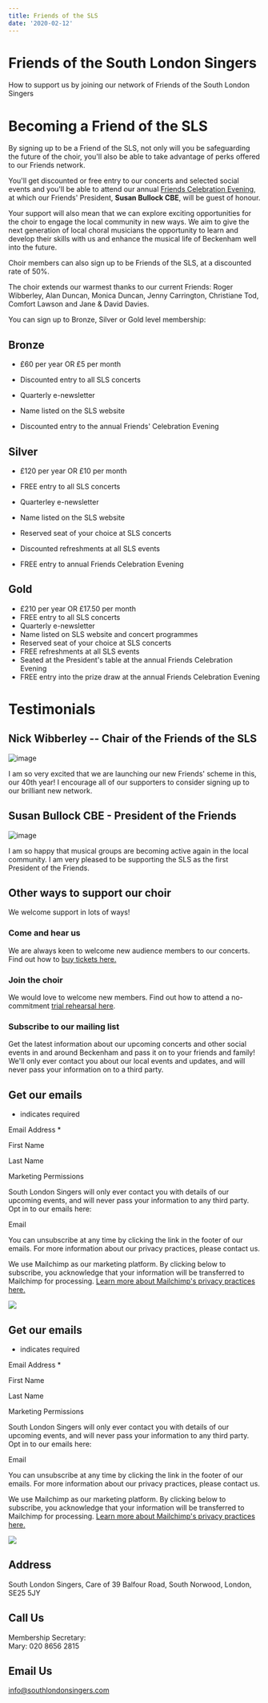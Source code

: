 ```yaml
---
title: Friends of the SLS
date: '2020-02-12'
---
```


# Friends of the South London Singers

How to support us by joining our network of Friends of the South London Singers

# Becoming a Friend of the SLS

By signing up to be a Friend of the SLS, not only will you be safeguarding the future of the choir, you'll also be able to take advantage of perks offered to our Friends network.

You'll get discounted or free entry to our concerts and selected social events and you'll be able to attend our annual [Friends Celebration Evening](https://southlondonsingers.org.uk/concerts/), at which our Friends' President, **Susan Bullock CBE**, will be guest of honour.

Your support will also mean that we can explore exciting opportunities for the choir to engage the local community in new ways. We aim to give the next generation of local choral musicians the opportunity to learn and develop their skills with us and enhance the musical life of Beckenham well into the future.

Choir members can also sign up to be Friends of the SLS, at a discounted rate of 50%.

The choir extends our warmest thanks to our current Friends: Roger Wibberley, Alan Duncan, Monica Duncan, Jenny Carrington, Christiane Tod, Comfort Lawson and Jane & David Davies.

You can sign up to Bronze, Silver or Gold level membership:

## Bronze

- £60 per year OR £5 per month<br>

- Discounted entry to all SLS concerts<br>

- Quarterly e-newsletter<br>

- Name listed on the SLS website<br>

- Discounted entry to the annual Friends' Celebration Evening

## Silver

- £120 per year OR £10 per month<br>

- FREE entry to all SLS concerts<br>

- Quarterley e-newsletter<br>

- Name listed on the SLS website<br>

- Reserved seat of your choice at SLS concerts<br>

- Discounted refreshments at all SLS events<br>

- FREE entry to annual Friends Celebration Evening

## Gold

- £210 per year OR £17.50 per month
- FREE entry to all SLS concerts
- Quarterly e-newsletter
- Name listed on SLS website and concert programmes
- Reserved seat of your choice at SLS concerts
- FREE refreshments at all SLS events
- Seated at the President's table at the annual Friends Celebration Evening
- FREE entry into the prize draw at the annual Friends Celebration Evening

# Testimonials

## Nick Wibberley -- Chair of the Friends of the SLS

![image](https://southlondonsingers.org.uk/wp-content/uploads/2022/04/IMG\_3999-rotated-e1649783366533.jpeg)

I am so very excited that we are launching our new Friends' scheme in this, our 40th year! I encourage all of our supporters to consider signing up to our brilliant new network.

## Susan Bullock CBE - President of the Friends

![image](https://southlondonsingers.org.uk/wp-content/uploads/2022/04/thumbnail\_SB.jpg)

I am so happy that musical groups are becoming active again in the local community. I am very pleased to be supporting the SLS as the first President of the Friends.

## Other ways to support our choir

We welcome support in lots of ways!

### Come and hear us

We are always keen to welcome new audience members to our concerts. Find out how to [buy tickets here.](https://southlondonsingers.org.uk/box-office/)

### Join the choir

We would love to welcome new members. Find out how to attend a no-commitment [trial rehearsal here](https://southlondonsingers.org.uk/join-the-south-london-singers/).

### Subscribe to our mailing list

Get the latest information about our upcoming concerts and other social events in and around Beckenham and pass it on to your friends and family! We'll only ever contact you about our local events and updates, and will never pass your information on to a third party.

## Get our emails

* indicates required

Email Address *

First Name

Last Name

Marketing Permissions

South London Singers will only ever contact you with details of our upcoming events, and will never pass your information to any third party. Opt in to our emails here:

Email

You can unsubscribe at any time by clicking the link in the footer of our emails. For more information about our privacy practices, please contact us.

We use Mailchimp as our marketing platform. By clicking below to subscribe, you acknowledge that your information will be transferred to Mailchimp for processing. [Learn more about Mailchimp's privacy practices here.](%22https://mailchimp.com/legal/terms%22)

[![](%22https://eep.io/mc-cdn-images/template_images/branding_logo_text_dark_dtp.svg%22)](%22http://eepurl.com/hV2r2z%22 "%22Mailchimp")

<script type="text/javascript" src="//s3.amazonaws.com/downloads.mailchimp.com/js/mc-validate.js">
</script>

## Get our emails

- indicates required

Email Address *

First Name

Last Name

Marketing Permissions

South London Singers will only ever contact you with details of our upcoming events, and will never pass your information to any third party. Opt in to our emails here:

Email

You can unsubscribe at any time by clicking the link in the footer of our emails. For more information about our privacy practices, please contact us.

We use Mailchimp as our marketing platform. By clicking below to subscribe, you acknowledge that your information will be transferred to Mailchimp for processing. [Learn more about Mailchimp's privacy practices here.](https://mailchimp.com/legal/terms)

[![](https://eep.io/mc-cdn-images/template_images/branding_logo_text_dark_dtp.svg)](http://eepurl.com/hV2r2z "Mailchimp - email marketing made easy and fun")

<script type="text/javascript" src="//s3.amazonaws.com/downloads.mailchimp.com/js/mc-validate.js">
</script>

## Address

South London Singers, Care of 39 Balfour Road, South Norwood, London, SE25 5JY

## Call Us

Membership Secretary:<br>
Mary: 020 8656 2815

## Email Us

<info@southlondonsingers.com>
